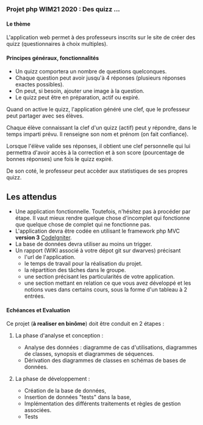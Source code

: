 ### Projet php WIM21 2020 : Des  quizz ...

#### Le thème 
L'application web permet à des professeurs inscrits sur le site de créer des quizz (questionnaires à choix 
multiples).

#### Principes généraux, fonctionnalités
- Un quizz comportera un nombre de questions quelconques.
- Chaque question peut avoir jusqu'à 4 réponses (plusieurs  réponses exactes possibles).
- On peut, si besoin, ajouter une image à la question.
- Le quizz peut être en préparation, actif ou expiré.

Quand on active le quizz, l'application généré une clef, que le professeur
peut partager avec ses élèves.

Chaque élève connaissant la clef d'un quizz (actif) peut y répondre, dans 
le temps imparti prévu. Il renseigne son nom et prénom (on fait confiance).


Lorsque l'élève valide ses réponses, il obtient une clef personnelle qui lui permettra d'avoir accès 
à la correction et à son score (pourcentage de bonnes réponses)  une fois le quizz expiré.

De son coté, le professeur peut accèder aux statistiques de ses propres quizz.

## Les attendus

-   Une application fonctionnelle. Toutefois, n'hésitez pas à procéder
    par étape. Il vaut mieux rendre quelque chose d'incomplet qui
    fonctionne que quelque chose de complet qui ne fonctionne pas.
-   L'application devra être codée en utilisant le framework php MVC **version 3**
    [CodeIgniter](https://www.codeigniter.com/).
-   La base de données devra utiliser au moins un trigger.
-   Un rapport (WIKI associé à votre dépot git sur dwarves) précisant
    -   l'url de l'application.
    -   le temps de travail pour la réalisation du projet.
    -   la répartition des tâches dans le groupe.
    -   une section précisant les particularités de votre application.
    -   une section mettant en relation ce que vous avez développé et
        les notions vues dans certains cours, sous la forme d'un
        tableau à 2 entrées.

#### Echéances et Evaluation

Ce projet (**à realiser en binôme**) doit être conduit en 2 étapes :

1.  La phase d'analyse et conception :
    -   Analyse des données : diagramme de cas d'utilisations,
        diagrammes de classes, synopsis et diagrammes de séquences.
    -   Dérivation des diagrammes de classes en schémas de bases de
        données.

2.  La phase de développement :
    -   Création de la base de données,
    -   Insertion de données "tests" dans la base,
    -   Implémentation des différents traitements et règles de gestion
        associées.
    -   Tests
